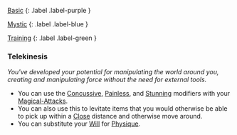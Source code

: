 
[Basic](Game/Advancement-List?Basic=true)
{: .label .label-purple }

[Mystic](Game/Mystic)
{: .label .label-blue }

[Training](Game/Advancement-List?Training=true)
{: .label .label-green }
### Telekinesis
*You've developed your potential for manipulating the world around you, creating and manipulating force without the need for external tools.*
* You can use the [Concussive](Game/Core/Magical-Attacks#Concussive), [Painless](Game/Core/Magical-Attacks#Painless), and [Stunning](Game/Core/Magical-Attacks#Stunning) modifiers with your [Magical-Attacks](Game/Core/Magical-Attacks).
* You can also use this to levitate items that you would otherwise be able to pick up within a [Close](Game/Core/Movement#Close) distance and otherwise move around.
* You can substitute your [Will](Game/Core/Spirit#Will) for [Physique](Game/Core/Strength#Physique).
